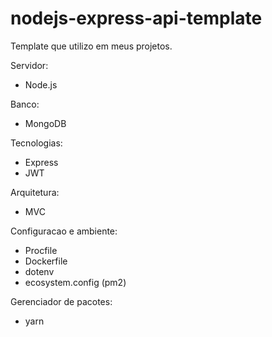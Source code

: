 # nodejs-express-api-template
Template que utilizo em meus projetos.

Servidor:
* Node.js

Banco:
* MongoDB

Tecnologias:
* Express
* JWT

Arquitetura:
* MVC


Configuracao e ambiente:
* Procfile
* Dockerfile
* dotenv
* ecosystem.config (pm2)

Gerenciador de pacotes:
* yarn
